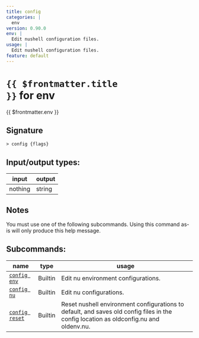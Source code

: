 ```yaml
---
title: config
categories: |
  env
version: 0.90.0
env: |
  Edit nushell configuration files.
usage: |
  Edit nushell configuration files.
feature: default
---
```


<!-- This file is automatically generated. Please edit the command in https://github.com/nushell/nushell instead. -->

# <code>{{ $frontmatter.title }}</code> for env

<div class='command-title'>{{ $frontmatter.env }}</div>

## Signature

`> config {flags} `

## Input/output types:

| input   | output |
| ------- | ------ |
| nothing | string |

## Notes

You must use one of the following subcommands. Using this command as-is will only produce this help message.

## Subcommands:

| name                                          | type    | usage                                                                                                                                 |
| --------------------------------------------- | ------- | ------------------------------------------------------------------------------------------------------------------------------------- |
| [`config env`](/commands/docs/config_env)     | Builtin | Edit nu environment configurations.                                                                                                   |
| [`config nu`](/commands/docs/config_nu)       | Builtin | Edit nu configurations.                                                                                                               |
| [`config reset`](/commands/docs/config_reset) | Builtin | Reset nushell environment configurations to default, and saves old config files in the config location as oldconfig.nu and oldenv.nu. |
